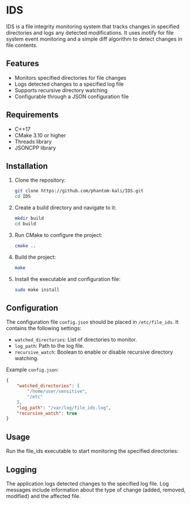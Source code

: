 # IDS

IDS is a file integrity monitoring system that tracks changes in specified directories and logs any detected modifications. It uses inotify for file system event monitoring and a simple diff algorithm to detect changes in file contents.

## Features

- Monitors specified directories for file changes
- Logs detected changes to a specified log file
- Supports recursive directory watching
- Configurable through a JSON configuration file

## Requirements

- C++17
- CMake 3.10 or higher
- Threads library
- JSONCPP library

## Installation

1. Clone the repository:
    ```sh
    git clone https://github.com/phantom-kali/IDS.git
    cd IDS
    ```

2. Create a build directory and navigate to it:
    ```sh
    mkdir build
    cd build
    ```

3. Run CMake to configure the project:
    ```sh
    cmake ..
    ```

4. Build the project:
    ```sh
    make
    ```

5. Install the executable and configuration file:
    ```sh
    sudo make install
    ```

## Configuration

The configuration file `config.json` should be placed in `/etc/file_ids`. It contains the following settings:

- `watched_directories`: List of directories to monitor.
- `log_path`: Path to the log file.
- `recursive_watch`: Boolean to enable or disable recursive directory watching.

Example `config.json`:
```json
{
    "watched_directories": [
        "/home/user/sensitive",
        "/etc"
    ],
    "log_path": "/var/log/file_ids.log",
    "recursive_watch": true
}
```

## Usage
Run the file_ids executable to start monitoring the specified directories:

## Logging
The application logs detected changes to the specified log file. Log messages include information about the type of change (added, removed, modified) and the affected file.